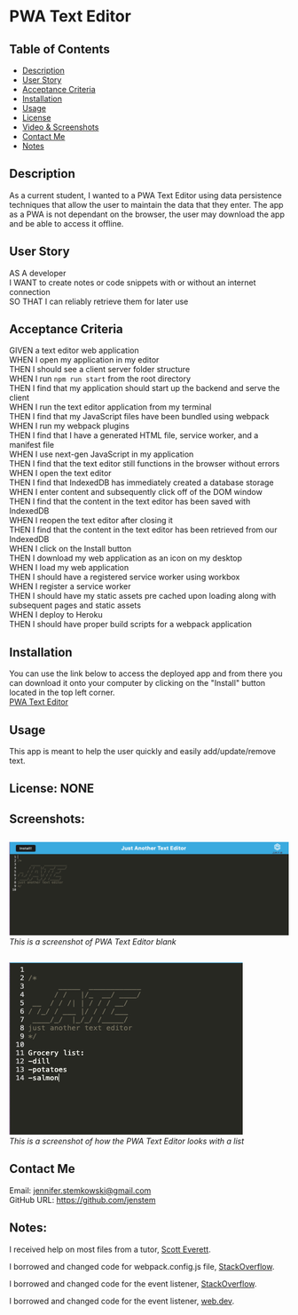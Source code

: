 # PWA Text Editor

## Table of Contents
+ [Description](#description)
+ [User Story](#userstory)
+ [Acceptance Criteria](#acceptance)
+ [Installation](#installation)
+ [Usage](#usage)
+ [License](#license)
+ [Video & Screenshots](#screenshots)
+ [Contact Me](#contact)
+ [Notes](#notes)
##

<a id='description'></a>
## Description

As a current student, I wanted to a PWA Text Editor using data persistence techniques that allow the user to maintain the data that they enter.  The app as a PWA is not dependant on the browser, the user may download the app and be able to access it offline.
##

<a id='userstory'></a>
## User Story

AS A developer\
I WANT to create notes or code snippets with or without an internet connection\
SO THAT I can reliably retrieve them for later use
##

<a id='acceptance'></a>
## Acceptance Criteria

GIVEN a text editor web application\
WHEN I open my application in my editor\
THEN I should see a client server folder structure\
WHEN I run `npm run start` from the root directory\
THEN I find that my application should start up the backend and serve the client\
WHEN I run the text editor application from my terminal\
THEN I find that my JavaScript files have been bundled using webpack\
WHEN I run my webpack plugins\
THEN I find that I have a generated HTML file, service worker, and a manifest file\
WHEN I use next-gen JavaScript in my application\
THEN I find that the text editor still functions in the browser without errors\
WHEN I open the text editor\
THEN I find that IndexedDB has immediately created a database storage\
WHEN I enter content and subsequently click off of the DOM window\
THEN I find that the content in the text editor has been saved with IndexedDB\
WHEN I reopen the text editor after closing it\
THEN I find that the content in the text editor has been retrieved from our IndexedDB\
WHEN I click on the Install button\
THEN I download my web application as an icon on my desktop\
WHEN I load my web application\
THEN I should have a registered service worker using workbox\
WHEN I register a service worker\
THEN I should have my static assets pre cached upon loading along with subsequent pages and static assets\
WHEN I deploy to Heroku\
THEN I should have proper build scripts for a webpack application
##

<a id='installation'></a>
## Installation
You can use the link below to access the deployed app and from there you can download it onto your computer by clicking on the "Install" button located in the top left corner.\
[PWA Text Editor](https://www.youtube.com/shorts/yxEn1dpDuZo)
##

<a id='usage'></a>
## Usage
This app is meant to help the user quickly and easily add/update/remove text.
##

<a id='license'></a>
## License:  NONE
##

<a id='screenshots'></a>
## Screenshots:
##

![](https://github.com/jenstem/pwa-text-editor/blob/main/assets/text-editor-blank.png) <br>
*This is a screenshot of PWA Text Editor blank*
##

![](https://github.com/jenstem/pwa-text-editor/blob/main/assets/text-editor-list.png) <br>
*This is a screenshot of how the PWA Text Editor looks with a list*
##

<a id='contact'></a>
## Contact Me
Email:  jennifer.stemkowski@gmail.com <br>
GitHub URL:  https://github.com/jenstem

##
<a id='notes'></a>
## Notes:

I received help on most files from a tutor, [Scott Everett](https://calendly.com/fsf-tutor-team/scott-everett?month=2023-06).

I borrowed and changed code for webpack.config.js file, [StackOverflow](https://stackoverflow.com/questions/49832547/how-to-include-a-generated-pwa-manifest-into-a-precache-manifest-rendered-by-wor).

I borrowed and changed code for the event listener, [StackOverflow](https://stackoverflow.com/questions/50762626/pwa-beforeinstallprompt-not-called).

I borrowed and changed code for the event listener, [web.dev](https://web.dev/articles/codelab-make-installable).
